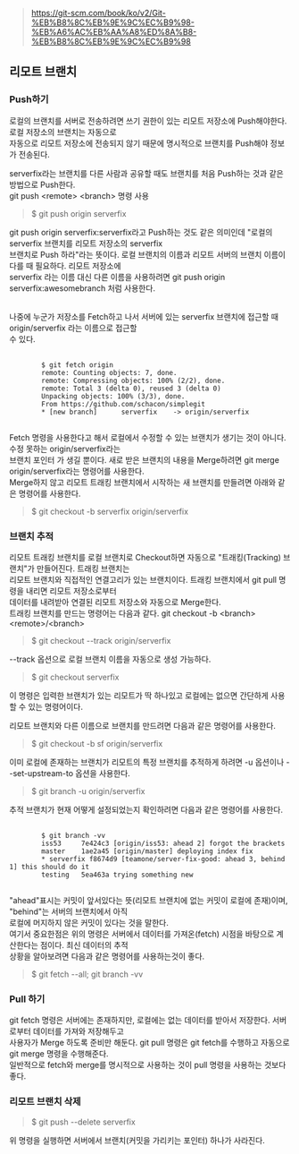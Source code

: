 > https://git-scm.com/book/ko/v2/Git-%EB%B8%8C%EB%9E%9C%EC%B9%98-%EB%A6%AC%EB%AA%A8%ED%8A%B8-%EB%B8%8C%EB%9E%9C%EC%B9%98

## 리모트 브랜치
### Push하기
로컬의 브랜치를 서버로 전송하려면 쓰기 권한이 있는 리모트 저장소에 Push해야한다. 로컬 저장소의 브랜치는 자동으로<br> 자동으로 리모트 저장소에 전송되지 않기 때문에 명시적으로 브랜치를    Push해야 정보가 전송된다. <br>

serverfix라는 브랜치를 다른 사람과 공유할 때도 브랜치를 처음 Push하는 것과 같은 방법으로 Push한다.<br>
git push <remote<z>> <branch<z>> 명령 사용
> $ git push origin serverfix

git push origin serverfix:serverfix라고 Push하는 것도 같은 의미인데 "로컬의 serverfix 브랜치를 리모트 저장소의 serverfix <br> 브랜치로 Push 하라"라는 뜻이다. 로컬 브랜치의 이름과 리모트 서버의 브랜치 이름이 다를 때 필요하다. 리모트 저장소에 <br> serverfix 라는 이름 대신 다른 이름을 사용하려면 git push origin serverfix:awesomebranch 처럼 사용한다. <br><br>

나중에 누군가 저장소를 Fetch하고 나서 서버에 있는 serverfix 브랜치에 접근할 때 origin/serverfix 라는 이름으로 접근할<br> 수 있다.
<pre>
    <code>
        $ git fetch origin
        remote: Counting objects: 7, done.
        remote: Compressing objects: 100% (2/2), done.
        remote: Total 3 (delta 0), reused 3 (delta 0)
        Unpacking objects: 100% (3/3), done.
        From https://github.com/schacon/simplegit
        * [new branch]      serverfix    -> origin/serverfix
    </code>
</pre>
Fetch 명령을 사용한다고 해서 로컬에서 수정할 수 있는 브랜치가 생기는 것이 아니다. 수정 못하는 origin/serverfix라는 <br> 브랜치 포인터 가 생길 뿐이다. 새로 받은 브랜치의 내용을 Merge하려면 git merge origin/serverfix라는 명령어를 사용한다.<br>
Merge하지 않고 리모트 트래킹 브랜치에서 시작하는 새 브랜치를 만들려면 아래와 같은 명령어를 사용한다.
> $ git checkout -b serverfix origin/serverfix

### 브랜치 추적
리모트 트래킹 브랜치를 로컬 브랜치로 Checkout하면 자동으로 "트래킹(Tracking) 브랜치"가 만들어진다. 트래킹 브랜치는<br> 리모트 브랜치와 직접적인 연결고리가 있는 브랜치이다. 트래킹 브랜치에서 git pull 명령을 내리면 리모트 저장소로부터 <br> 데이터를 내려받아 연결된 리모트 저장소와 자동으로 Merge한다.<br>
트래킹 브랜치를 만드는 명령어는 다음과 같다. git checkout -b <branch<z>> <remote<z>>/<branch<z>>
> $ git checkout --track origin/serverfix

--track 옵션으로 로컬 브랜치 이름을 자동으로 생성 가능하다.<br>
> $ git checkout serverfix

이 명령은 입력한 브랜치가 있는 리모트가 딱 하나있고 로컬에는 없으면 간단하게 사용할 수 있는 명령어이다.<br>

리모트 브랜치와 다른 이름으로 브랜치를 만드려면 다음과 같은 명령어를 사용한다.

> $ git checkout -b sf origin/serverfix

이미 로컬에 존재하는 브랜치가 리모트의 특정 브랜치를 추적하게 하려면 -u 옵션이나 --set-upstream-to 옵션을 사용한다.

> $ git branch -u origin/serverfix

추적 브랜치가 현재 어떻게 설정되었는지 확인하려면 다음과 같은 명령어를 사용한다.
<pre>
    <code>
        $ git branch -vv
        iss53     7e424c3 [origin/iss53: ahead 2] forgot the brackets
        master    1ae2a45 [origin/master] deploying index fix
        * serverfix f8674d9 [teamone/server-fix-good: ahead 3, behind 1] this should do it
        testing   5ea463a trying something new
    </code>
</pre>
"ahead"표시는 커밋이 앞서있다는 뜻(리모트 브랜치에 없는 커밋이 로컬에 존재)이며, "behind"는 서버의 브랜치에서 아직<br> 로컬에 머지하지 않은 커밋이 있다는 것을 말한다.<br>
여기서 중요한점은 위의 명령은 서버에서 데이터를 가져온(fetch) 시점을 바탕으로 계산한다는 점이다. 최신 데이터의 추적<br> 상황을 알아보려면 다음과 같은 명령어를 사용하는것이 좋다.
> $ git fetch --all; git branch -vv

### Pull 하기
git fetch 명령은 서버에는 존재하지만, 로컬에는 없는 데이터를 받아서 저장한다. 서버로부터 데이터를 가져와 저장해두고<br> 사용자가 Merge 하도록 준비만 해둔다. git pull 명령은 git fetch를 수행하고 자동으로 git merge 명령을 수행해준다.<br>
일반적으로 fetch와 merge를 명시적으로 사용하는 것이 pull 명령을 사용하는 것보다 좋다.

### 리모트 브랜치 삭제
> $ git push --delete serverfix

위 명령을 실행하면 서버에서 브랜치(커밋을 가리키는 포인터) 하나가 사라진다.



